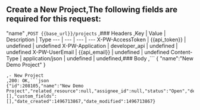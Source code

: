 ## Create a New Project,The following fields are required for this request:

"name"
,```POST {{base_url}}/projects```
,### Headers
,Key | Value | Description | Type
--- | --- | --- | ---
X-PW-AccessToken | {{api_token}} | undefined | undefined
X-PW-Application | developer_api | undefined | undefined
X-PW-UserEmail | {{api_email}} | undefined | undefined
Content-Type | application/json | undefined | undefined,### Body
,```
{
  "name":"New Demo Project"
}
```,### Example Responses
,- New Project
,200: OK,```json
{"id":208105,"name":"New Demo Project","related_resource":null,"assignee_id":null,"status":"Open","details":null,"tags":[],"custom_fields":[],"date_created":1496713867,"date_modified":1496713867}
```